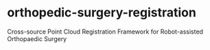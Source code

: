 # orthopedic-surgery-registration
Cross-source Point Cloud Registration Framework for Robot-assisted Orthopaedic Surgery
